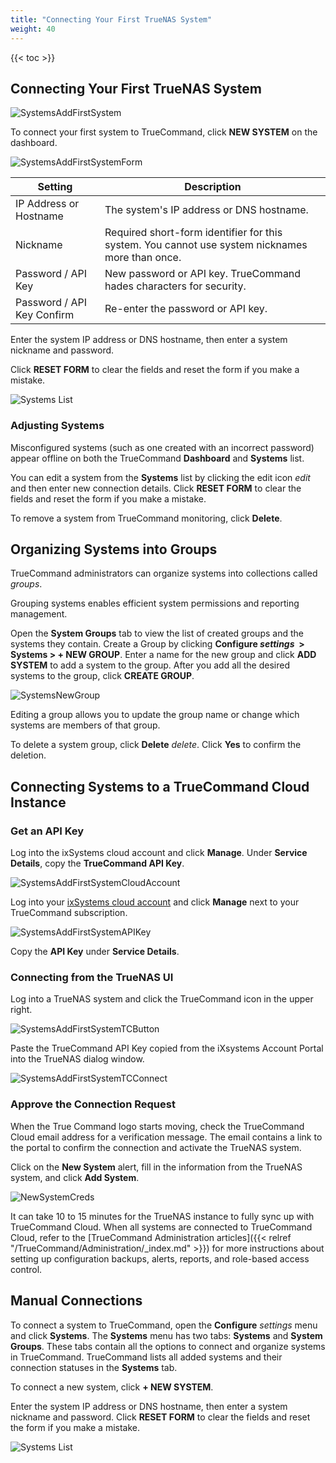 ```yaml
---
title: "Connecting Your First TrueNAS System"
weight: 40
---
```


{{< toc >}}

## Connecting Your First TrueNAS System

![SystemsAddFirstSystem](/images/TrueCommand/2.0/SystemsAddFirstSystem.png "Adding Your First System")

To connect your first system to TrueCommand, click **NEW SYSTEM** on the dashboard.

![SystemsAddFirstSystemForm](/images/TrueCommand/2.0/SystemsAddFirstSystemForm.png "Adding Your First System")

| Setting | Description |
|------|------|
| IP Address or Hostname | The system's IP address or DNS hostname. |
| Nickname | Required short-form identifier for this system. You cannot use system nicknames more than once. |
| Password / API Key | New password or API key. TrueCommand hades characters for security. |
| Password / API Key Confirm | Re-enter the password or API key. |

Enter the system IP address or DNS hostname, then enter a system nickname and password.

Click **RESET FORM** to clear the fields and reset the form if you make a mistake.

![Systems List](/images/TrueCommand/2.1/SystemsPage.png "Systems List")

### Adjusting Systems

Misconfigured systems (such as one created with an incorrect password) appear offline on both the TrueCommand **Dashboard** and **Systems** list.

You can edit a system from the **Systems** list by clicking the edit icon <i class="material-icons" aria-hidden="true" title="edit">edit</i> and then enter new connection details. Click **RESET FORM** to clear the fields and reset the form if you make a mistake.

To remove a system from TrueCommand monitoring, click **Delete**.

## Organizing Systems into Groups

TrueCommand administrators can organize systems into collections called *groups*.

Grouping systems enables efficient system permissions and reporting management.

Open the **System Groups** tab to view the list of created groups and the systems they contain.
Create a Group by clicking **Configure <i class="material-icons" aria-hidden="true" title="Settings">settings</i>&nbsp; > Systems > + NEW GROUP**.
Enter a name for the new group and click **ADD SYSTEM** to add a system to the group.
After you add all the desired systems to the group, click **CREATE GROUP**.

![SystemsNewGroup](/images/TrueCommand/2.0/SystemsGroupsNewGroup.png "New System Group")

Editing a group allows you to update the group name or change which systems are members of that group.

To delete a system group, click **Delete** <i class="material-icons" aria-hidden="true" title="Delete">delete</i>.
Click **Yes** to confirm the deletion.

## Connecting Systems to a TrueCommand Cloud Instance

### Get an API Key

Log into the ixSystems cloud account and click **Manage**.
Under **Service Details**, copy the **TrueCommand API Key**.

![SystemsAddFirstSystemCloudAccount](/images/TrueCommand/2.0/SystemsAddFirstSystemCloudAccount.png "Connecting from TrueCommand Cloud")

Log into your [ixSystems cloud account](https://portal.ixsystems.com) and click **Manage** next to your TrueCommand subscription.

![SystemsAddFirstSystemAPIKey](/images/TrueCommand/2.0/SystemsAddFirstSystemAPIKey.png "Connecting from TrueCommand Cloud")

Copy the **API Key** under **Service Details**.

### Connecting from the TrueNAS UI

Log into a TrueNAS system and click the TrueCommand icon in the upper right.

![SystemsAddFirstSystemTCButton](/images/TrueCommand/2.0/SystemsAddFirstSystemTCButton.png "Connecting from TrueNAS")

Paste the TrueCommand API Key copied from the iXsystems Account Portal into the TrueNAS dialog window. 

![SystemsAddFirstSystemTCConnect](/images/TrueCommand/2.0/SystemsAddFirstSystemTCConnect.png "Connecting TrueNAS to TrueCommand Cloud")

### Approve the Connection Request

When the True Command logo starts moving, check the TrueCommand Cloud email address for a verification message.
The email contains a link to the portal to confirm the connection and activate the TrueNAS system.

Click on the **New System** alert, fill in the information from the TrueNAS system, and click **Add System**.

![NewSystemCreds](/images/TrueCommand/1.3/NewSystemCreds.png "Registering TrueNAS in TrueCommand Cloud")

It can take 10 to 15 minutes for the TrueNAS instance to fully sync up with TrueCommand Cloud.
When all systems are connected to TrueCommand Cloud, refer to the [TrueCommand Administration articles]({{< relref "/TrueCommand/Administration/_index.md" >}}) for more instructions about setting up configuration backups, alerts, reports, and role-based access control.

## Manual Connections

To connect a system to TrueCommand, open the **Configure** <i class="material-icons" aria-hidden="true" title="Settings">settings</i> menu and click **Systems**.
The **Systems** menu has two tabs: **Systems** and **System Groups**.
These tabs contain all the options to connect and organize systems in TrueCommand.
TrueCommand lists all added systems and their connection statuses in the **Systems** tab.

To connect a new system, click **+ NEW SYSTEM**.

Enter the system IP address or DNS hostname, then enter a system nickname and password.
Click **RESET FORM** to clear the fields and reset the form if you make a mistake.

![Systems List](/images/TrueCommand/2.1/SystemsPage.png "Systems List")
